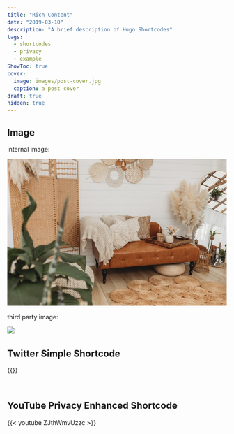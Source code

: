 ```yaml
---
title: "Rich Content"
date: "2019-03-10"
description: "A brief description of Hugo Shortcodes"
tags:
  - shortcodes
  - privacy
  - example
ShowToc: true
cover:
  image: images/post-cover.jpg
  caption: a post cover
draft: true
hidden: true
---
```


## Image

internal image:

![](images/post-image.jpg)

third party image:

![](https://images.unsplash.com/photo-1662141978148-2eeb2afb3837?ixlib=rb-1.2.1&ixid=MnwxMjA3fDB8MHxwaG90by1wYWdlfHx8fGVufDB8fHx8&auto=format&fit=crop&w=772&q=80)

## Twitter Simple Shortcode

{{<social-quote-tweet id="1514543333951291392" user="novoreorx" />}}

<br>

## YouTube Privacy Enhanced Shortcode

{{< youtube ZJthWmvUzzc >}}
